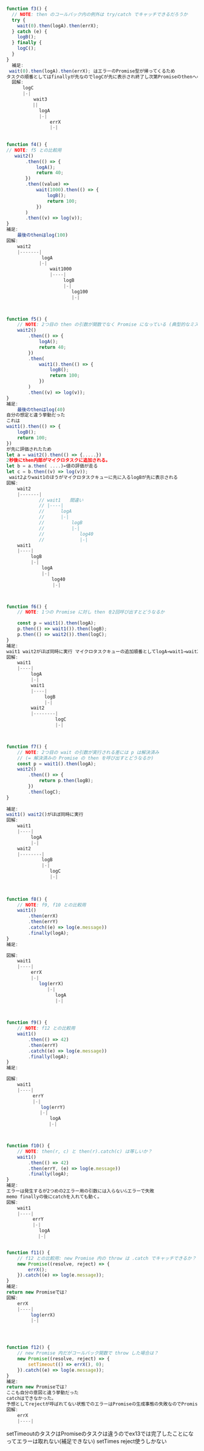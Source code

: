 ﻿```js
function f3() {
  // NOTE: then のコールバック内の例外は try/catch でキャッチできるだろうか
  try {
    wait(0).then(logA).then(errX);
  } catch (e) {
    logB();
  } finally {
    logC();
  }
}
  補足:
 wait(0).then(logA).then(errX); はエラーのPromise型が帰ってくるため
タスクの順番としてはfinallyが先なのでlogCが先に表示され終了し次第Promiseのthenへの引数への受け渡すマイクロタスクが実行される。
  図解:
      logC
      |-|
          wait3
        　||
            logA
            |-|
                errX
                |-|
       
       
function f4() {
// NOTE: f5 との比較用
   wait2()
       .then(() => {
           logA();
           return 40;
       })
       .then((value) =>
           wait(1000).then(() => {
               logB();
               return 100;
           })
       )
       .then((v) => log(v));
}
補足:
    最後のthenはlog(100)
図解:
    wait2
    |-------|
             logA
            |-|
                wait1000
                |----|
                     logB
                     |-|
                        log100
                        |-|



function f5() {
    // NOTE: 2つ目の then の引数が関数でなく Promise になっている (典型的なミス)
    wait2()
        .then(() => {
            logA();
            return 40;
        })
        .then(
            wait1().then(() => {
                logB();
                return 100;
            })
        )
        .then((v) => log(v));
}
補足:
    最後のthenはlog(40)
自分の想定と違う挙動だった
これは 
wait1().then(() => {
    logB();
    return 100;
})
が先に評価されたため
let a = wait2().then(() => {.....})
2秒後にthen内部がマイクロタスクに追加される。
let b = a.then( ....)←値の評価が走る
let c = b.then((v) => log(v));
 wait2よりwait1のほうがマイクロタスクキューに先に入るlogBが先に表示される
図解:
    wait2
    |-------|
            // wait1　　間違い
            // |----|
            //      logA
            //      |-|
            //          logB
            //          |-|
            //             log40
            //             |-|
    wait1
    |----|
         logB
         |-|
             logA
             |-| 
            　   log40
       　　　     |-|



function f6() {
    // NOTE: 1つの Promise に対し then を2回呼び出すとどうなるか

    const p = wait1().then(logA);
    p.then(() => wait1()).then(logB);
    p.then(() => wait2()).then(logC);
}
補足:
wait1 wait2がほぼ同時に実行 マイクロタスクキューの追加順番としてlogA→wait1→wait2の順番に追加されるためlogAが長いとwait1 wait2は追加されない
図解:
    wait1
    |----|
         logA
         |-|
         wait1
         |----|
              logB
              |-|
         wait2
         |--------|
                  logC
                  |-|



function f7() {
    // NOTE: 2つ目の wait の引数が実行される差には p は解決済み
    // (= 解決済みの Promise の then を呼び出すとどうなるか)
    const p = wait1().then(logA);
    wait2()
        .then(() => {
            return p.then(logB);
        })
        .then(logC);
}
        
補足:
wait1() wait2()がほぼ同時に実行
図解:
    wait1
    |----|
         logA
         |-|
    wait2
    |--------|
             logB
             |-|
                logC
                |-|

        
        
function f8() {
    // NOTE: f9, f10 との比較用
    wait1()
        .then(errX)
        .then(errY)
        .catch((e) => log(e.message))
        .finally(logA);
}
補足:

図解:
    wait1
    |----|
         errX
         |-|
            log(errX)
               |-|
                  logA
                  |-|


        
function f9() {
    // NOTE: f12 との比較用
    wait1()
        .then(() => 42)
        .then(errY)
        .catch((e) => log(e.message))
        .finally(logA);
}
補足:

図解:
    wait1
    |----|
        　errY
        　|-|
           　log(errY)
    　　　　　|-|
                logA
    　　　　　　　|-|



function f10() {
    // NOTE: then(r, c) と then(r).catch(c) は等しいか？
    wait1()
        .then(() => 42)
        .then(errY, (e) => log(e.message))
        .finally(logA);
}
補足:
エラーは発生するが2つめの2エラー用の引数には入らない&エラーで失敗
memo finallyの後にcatchを入れても動く。
図解:
    wait1
    |----|
        　errY
        　|-|
            logA
　　　　　　　|-|


function f11() {
    // f12 との比較用: new Promise 内の throw は .catch でキャッチできるか？
    new Promise((resolve, reject) => {
        errX();
    }).catch((e) => log(e.message));
}
補足:
return new Promiseでは?
図解:
    errX
    |----|
         log(errX)
         |-|




function f12() {
    // new Promise 内だがコールバック関数で throw した場合は？
    new Promise((resolve, reject) => {
        setTimeout(() => errX(), 0);
    }).catch((e) => log(e.message));
}
補足:
return new Promiseでは? 
ここも自分の意図と違う挙動だった
catchはできなかった。
予想としてrejectが呼ばれてない状態でのエラーはPromiseの生成事態の失敗なのでPromiseの失敗とは異なる
図解:
    errX
    |----|
``` 

setTimeoutのタスクはPromiseのタスクは違うのでex13では完了したことになってエラーは取れない(補足できない)
setTimes reject使うしかない
